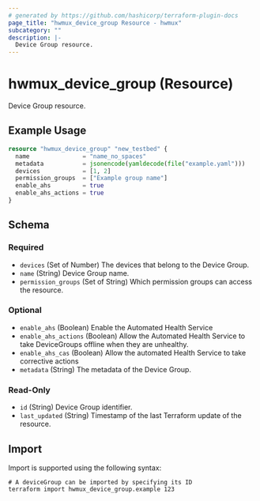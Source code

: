 ```yaml
---
# generated by https://github.com/hashicorp/terraform-plugin-docs
page_title: "hwmux_device_group Resource - hwmux"
subcategory: ""
description: |-
  Device Group resource.
---
```


# hwmux_device_group (Resource)

Device Group resource.

## Example Usage

```terraform
resource "hwmux_device_group" "new_testbed" {
  name               = "name_no_spaces"
  metadata           = jsonencode(yamldecode(file("example.yaml")))
  devices            = [1, 2]
  permission_groups  = ["Example group name"]
  enable_ahs         = true
  enable_ahs_actions = true
}
```

<!-- schema generated by tfplugindocs -->
## Schema

### Required

- `devices` (Set of Number) The devices that belong to the Device Group.
- `name` (String) Device Group name.
- `permission_groups` (Set of String) Which permission groups can access the resource.

### Optional

- `enable_ahs` (Boolean) Enable the Automated Health Service
- `enable_ahs_actions` (Boolean) Allow the Automated Health Service to take 
DeviceGroups offline when they are unhealthy.
- `enable_ahs_cas` (Boolean) Allow the automated Health Service to take corrective actions
- `metadata` (String) The metadata of the Device Group.

### Read-Only

- `id` (String) Device Group identifier.
- `last_updated` (String) Timestamp of the last Terraform update of the resource.

## Import

Import is supported using the following syntax:

```shell
# A deviceGroup can be imported by specifying its ID
terraform import hwmux_device_group.example 123
```
